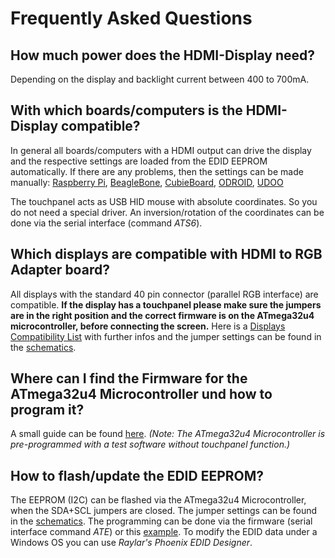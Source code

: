 # Frequently Asked Questions


## How much power does the HDMI-Display need?
Depending on the display and backlight current between 400 to 700mA.


## With which boards/computers is the HDMI-Display compatible?
In general all boards/computers with a HDMI output can drive the display and the respective settings are loaded from the EDID EEPROM automatically.
If there are any problems, then the settings can be made manually:
[Raspberry Pi](https://github.com/watterott/HDMI-Display/blob/master/docu/config.txt),
[BeagleBone](https://github.com/watterott/HDMI-Display/blob/master/docu/uEnv.txt),
[CubieBoard](https://github.com/watterott/HDMI-Display/blob/master/docu/boot.scr),
[ODROID](https://github.com/watterott/HDMI-Display/blob/master/docu/boot.ini),
[UDOO](http://www.elinux.org/UDOO_setup_lvds_panels)

The touchpanel acts as USB HID mouse with absolute coordinates. So you do not need a special driver.
An inversion/rotation of the coordinates can be done via the serial interface (command *ATS6*).


## Which displays are compatible with HDMI to RGB Adapter board?
All displays with the standard 40 pin connector (parallel RGB interface) are compatible.
**If the display has a touchpanel please make sure the jumpers are in the right position and the correct firmware is on the ATmega32u4 microcontroller, before connecting the screen.**
Here is a [Displays Compatibility List](https://github.com/watterott/HDMI-Display/blob/master/docu/Displays.md) with further infos 
and the jumper settings can be found in the [schematics](https://github.com/watterott/HDMI-Display/tree/master/pcb).


## Where can I find the Firmware for the ATmega32u4 Microcontroller und how to program it?
A small guide can be found [here](https://github.com/watterott/HDMI-Display/tree/master/src).
*(Note: The ATmega32u4 Microcontroller is pre-programmed with a test software without touchpanel function.)*


## How to flash/update the EDID EEPROM?
The EEPROM (I2C) can be flashed via the ATmega32u4 Microcontroller, when the SDA+SCL jumpers are closed.
The jumper settings can be found in the [schematics](https://github.com/watterott/HDMI-Display/tree/master/pcb).
The programming can be done via the firmware (serial interface command *ATE*) or this [example](https://github.com/watterott/HDMI-Display/tree/master/src/edid-prog).
To modify the EDID data under a Windows OS you can use *Raylar's Phoenix EDID Designer*.
